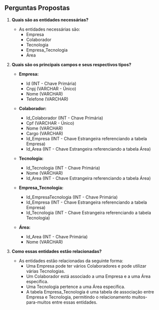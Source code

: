 ## Perguntas Propostas

1. **Quais são as entidades necessárias?**
   - As entidades necessárias são:
     - Empresa
     - Colaborador
     - Tecnologia
     - Empresa_Tecnologia
     - Área

2. **Quais são os principais campos e seus respectivos tipos?**
   - **Empresa:**
     - Id (INT - Chave Primária)
     - Cnpj (VARCHAR - Único)
     - Nome (VARCHAR)
     - Telefone (VARCHAR)
       
   - **Colaborador:**
     - Id_Colaborador (INT - Chave Primária)
     - Cpf (VARCHAR - Único)
     - Nome (VARCHAR)
     - Cargo (VARCHAR)
     - Id_Empresa (INT - Chave Estrangeira referenciando a tabela Empresa)
     - Id_Area (INT - Chave Estrangeira referenciando a tabela Área)
       
   - **Tecnologia:**
     - Id_Tecnologia (INT - Chave Primária)
     - Nome (VARCHAR)
     - Id_Area (INT - Chave Estrangeira referenciando a tabela Área)
       
   - **Empresa_Tecnologia:**
     - Id_EmpresaTecnologia (INT - Chave Primária)
     - Id_Empresa (INT - Chave Estrangeira referenciando a tabela Empresa)
     - Id_Tecnologia (INT - Chave Estrangeira referenciando a tabela Tecnologia)
       
   - **Área:**
     - Id_Area (INT - Chave Primária)
     - Nome (VARCHAR)

3. **Como essas entidades estão relacionadas?**
   - As entidades estão relacionadas da seguinte forma:
     - Uma Empresa pode ter vários Colaboradores e pode utilizar várias Tecnologias.
     - Um Colaborador está associado a uma Empresa e a uma Área específica.
     - Uma Tecnologia pertence a uma Área específica.
     - A tabela Empresa_Tecnologia é uma tabela de associação entre Empresa e Tecnologia, permitindo o relacionamento muitos-para-muitos entre essas entidades.
